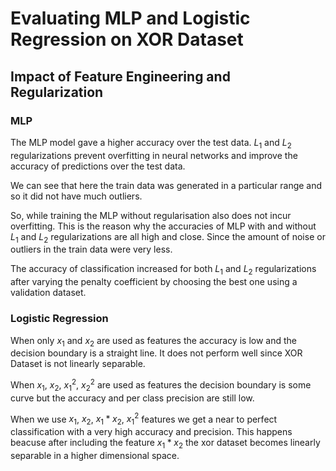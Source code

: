# Evaluating MLP and Logistic Regression on XOR Dataset

## Impact of Feature Engineering and Regularization


### MLP

The MLP model gave a higher accuracy over the test data. $L_1$ and $L_2$ regularizations prevent overfitting in neural networks and improve the accuracy of predictions over the test data.

We can see that here the train data was generated in a particular range and so it did not have much outliers.

So, while training the MLP without regularisation also does not incur overfitting. This is the reason why the accuracies of MLP with and without $L_1$ and $L_2$ regularizations are all high and close. Since the amount of noise or outliers in the train data were very less.

The accuracy of classification increased for both $L_1$ and $L_2$ regularizations after varying the penalty coefficient by choosing the best one using a validation dataset.


### Logistic Regression

When only $x_1$ and $x_2$ are used as features the accuracy is low and the decision boundary is a straight line. It does not perform well since XOR Dataset is not linearly separable.

When $x_1$, $x_2$, $x_1^2$, $x_2^2$ are used as features the decision boundary is some curve but the accuracy and per class precision are still low.

When we use $x_1$, $x_2$, $x_1*x_2$, $x_1^2$ features we get a near to perfect classification with a very high accuracy and precision. This happens beacuse after including the feature $x_1*x_2$ the xor dataset becomes linearly separable in a higher dimensional space.